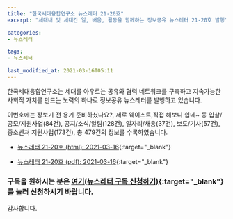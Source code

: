 ```yaml
---
title: "한국세대융합연구소 뉴스레터 21-20호"
excerpt: "세대내 및 세대간 일, 배움, 활동을 함께하는 정보공유 뉴스레터 21-20호 발행" 

categories:
- 뉴스레터

tags:
- 뉴스레터

last_modified_at: 2021-03-16T05:11
---
```


한국세대융합연구소는 세대를 아우르는 공유와 협력 네트워크를 구축하고 지속가능한 사회적 가치를 만드는 노력의 하나로 정보공유 뉴스레터를 발행하고 있습니다.

이번호에는 장보기 전 용기 준비하셨나요?, 제로 웨이스트,직접 해보니 쉽네~ 등 입찰/공모/지원사업(84건), 공지/소식/알림(128건), 일자리/채용(37건), 보도/기사(57건), 중소벤처 지원사업(173건), 총 479건의 정보를 수록하였습니다.

* [뉴스레터 21-20호 (html): 2021-03-16](https://gcrcenter.github.io/assets/htmls/gcrc_news_letter_20210316.html){:target="_blank"}

* [뉴스레터 21-20호 (pdf): 2021-03-16](https://gcrcenter.github.io/assets/pdfs/news_letter_20210316.pdf){:target="_blank"}


### 구독을 원하시는 분은 [여기(뉴스레터 구독 신청하기)](https://forms.gle/MJ5gVHCdunBXXWVB7){:target="_blank"} 를 눌러 신청하시기 바랍니다.


감사합니다.